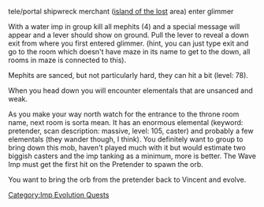 tele/portal shipwreck merchant ([island of the
lost](:Category:Island_Of_The_Lost.md "wikilink") area) enter glimmer

With a water imp in group kill all mephits (4) and a special message
will appear and a lever should show on ground. Pull the lever to reveal
a down exit from where you first entered glimmer. (hint, you can just
type exit and go to the room which doesn't have maze in its name to get
to the down, all rooms in maze is connected to this).

Mephits are sanced, but not particularly hard, they can hit a bit
(level: 78).

When you head down you will encounter elementals that are unsanced and
weak.

As you make your way north watch for the entrance to the throne room
name, next room is sorta mean. It has an enormous elemental (keyword:
pretender, scan description: massive, level: 105, caster) and probably a
few elementals (they wander though, I think). You definitely want to
group to bring down this mob, haven't played much with it but would
estimate two biggish casters and the imp tanking as a minimum, more is
better. The Wave Imp must get the first hit on the Pretender to spawn
the orb.

You want to bring the orb from the pretender back to Vincent and evolve.

[Category:Imp Evolution
Quests](Category:Imp_Evolution_Quests "wikilink")
